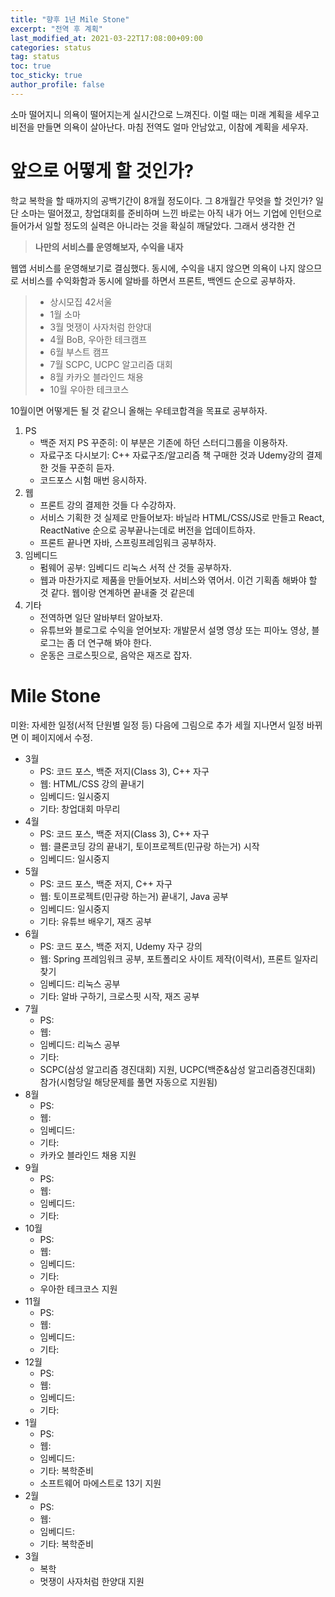 ```yaml
---
title: "향후 1년 Mile Stone"
excerpt: "전역 후 계획"
last_modified_at: 2021-03-22T17:08:00+09:00
categories: status
tag: status
toc: true
toc_sticky: true
author_profile: false
---
```


소마 떨어지니 의욕이 떨어지는게 실시간으로 느껴진다.
이럴 때는 미래 계획을 세우고 비전을 만들면 의욕이 살아난다. 마침 전역도 얼마 안남았고, 이참에 계획을 세우자.

# 앞으로 어떻게 할 것인가?

학교 복학을 할 때까지의 공백기간이 8개월 정도이다. 그 8개월간 무엇을 할 것인가?
일단 소마는 떨어졌고, 창업대회를 준비하며 느낀 바로는 아직 내가 어느 기업에 인턴으로 들어가서 일할 정도의 실력은 아니라는 것을 확실히 깨달았다.
그래서 생각한 건

> **나만의 서비스를 운영해보자, 수익을 내자**

웹앱 서비스를 운영해보기로 결심했다. 동시에, 수익을 내지 않으면 의욕이 나지 않으므로 서비스를 수익화함과 동시에 알바를 하면서 프론트, 백엔드 순으로 공부하자.

> * 상시모집 42서울  
> * 1월 소마  
> * 3월 멋쟁이 사자처럼 한양대  
> * 4월 BoB, 우아한 테크캠프  
> * 6월 부스트 캠프  
> * 7월 SCPC, UCPC 알고리즘 대회  
> * 8월 카카오 블라인드 채용  
> * 10월 우아한 테크코스

10월이면 어떻게든 될 것 같으니 올해는 우테코합격을 목표로 공부하자.

1. PS
	* 백준 저지 PS 꾸준히: 이 부분은 기존에 하던 스터디그룹을 이용하자.
	* 자료구조 다시보기: C++ 자료구조/알고리즘 책 구매한 것과 Udemy강의 결제한 것들 꾸준히 듣자.
	* 코드포스 시험 매번 응시하자.
2. 웹
	* 프론트 강의 결제한 것들 다 수강하자.
	* 서비스 기획한 것 실제로 만들어보자: 바닐라 HTML/CSS/JS로 만들고 React, ReactNative 순으로 공부끝나는데로 버전을 업데이트하자.
	* 프론트 끝나면 자바, 스프링프레임워크 공부하자.
3. 임베디드
	* 펌웨어 공부: 임베디드 리눅스 서적 산 것들 공부하자.
	* 웹과 마찬가지로 제품을 만들어보자. 서비스와 엮어서. 이건 기획좀 해봐야 할 것 같다. 웹이랑 연계하면 끝내줄 것 같은데
4. 기타
	* 전역하면 일단 알바부터 알아보자.
	* 유튜브와 블로그로 수익을 얻어보자: 개발문서 설명 영상 또는 피아노 영상, 블로그는 좀 더 연구해 봐야 한다.
	* 운동은 크로스핏으로, 음악은 재즈로 잡자.
	
# Mile Stone

미완: 자세한 일정(서적 단원별 일정 등) 다음에 그림으로 추가
세월 지나면서 일정 바뀌면 이 페이지에서 수정.

* 3월
	- PS: 코드 포스, 백준 저지(Class 3), C++ 자구
	- 웹: HTML/CSS 강의 끝내기
	- 임베디드: 일시중지
	- 기타: 창업대회 마무리
* 4월
	- PS: 코드 포스, 백준 저지(Class 3), C++ 자구
	- 웹: 클론코딩 강의 끝내기, 토이프로젝트(민규랑 하는거) 시작
	- 임베디드: 일시중지
* 5월
	- PS: 코드 포스, 백준 저지, C++ 자구
	- 웹: 토이프로젝트(민규랑 하는거) 끝내기, Java 공부
	- 임베디드: 일시중지
	- 기타: 유튜브 배우기, 재즈 공부
* 6월
	- PS: 코드 포스, 백준 저지, Udemy 자구 강의
	- 웹: Spring 프레임워크 공부, 포트폴리오 사이트 제작(이력서), 프론트 일자리 찾기
	- 임베디드: 리눅스 공부
	- 기타: 알바 구하기, 크로스핏 시작, 재즈 공부
* 7월
	- PS:
	- 웹:
	- 임베디드: 리눅스 공부
	- 기타:
	- SCPC(삼성 알고리즘 경진대회) 지원, UCPC(백준&삼성 알고리즘경진대회) 참가(시험당일 해당문제를 풀면 자동으로 지원됨)
* 8월
	- PS:
	- 웹:
	- 임베디드: 
	- 기타:
	- 카카오 블라인드 채용 지원
* 9월
	- PS:
	- 웹:
	- 임베디드: 
	- 기타:
* 10월
	- PS:
	- 웹:
	- 임베디드: 
	- 기타:
	- 우아한 테크코스 지원
* 11월
	- PS:
	- 웹:
	- 임베디드: 
	- 기타:
* 12월
	- PS:
	- 웹:
	- 임베디드: 
	- 기타:
* 1월
	- PS:
	- 웹:
	- 임베디드: 
	- 기타: 복학준비
	- 소프트웨어 마에스트로 13기 지원
* 2월
	- PS:
	- 웹:
	- 임베디드: 
	- 기타: 복학준비
* 3월
	- 복학
	- 멋쟁이 사자처럼 한양대 지원